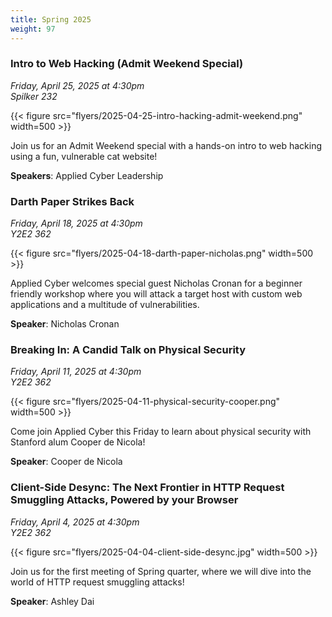 ```yaml
---
title: Spring 2025
weight: 97
---
```


### Intro to Web Hacking (Admit Weekend Special)

*Friday, April 25, 2025 at 4:30pm* \
*Spilker 232*

{{< figure src="flyers/2025-04-25-intro-hacking-admit-weekend.png" width=500 >}}

Join us for an Admit Weekend special with a hands-on intro to web hacking using a fun, vulnerable cat website!

**Speakers**: Applied Cyber Leadership

### Darth Paper Strikes Back

*Friday, April 18, 2025 at 4:30pm* \
*Y2E2 362*

{{< figure src="flyers/2025-04-18-darth-paper-nicholas.png" width=500 >}}

Applied Cyber welcomes special guest Nicholas Cronan for a beginner friendly workshop where
you will attack a target host with custom web applications and a multitude of vulnerabilities.

**Speaker**: Nicholas Cronan

### Breaking In: A Candid Talk on Physical Security

*Friday, April 11, 2025 at 4:30pm* \
*Y2E2 362*

{{< figure src="flyers/2025-04-11-physical-security-cooper.png" width=500 >}}

Come join Applied Cyber this Friday to learn about physical security with Stanford alum Cooper de Nicola!

**Speaker**: Cooper de Nicola

### Client-Side Desync: The Next Frontier in HTTP Request Smuggling Attacks, Powered by your Browser

*Friday, April 4, 2025 at 4:30pm* \
*Y2E2 362*

{{< figure src="flyers/2025-04-04-client-side-desync.jpg" width=500 >}}

Join us for the first meeting of Spring quarter, where we will dive into the world of HTTP request
smuggling attacks!

**Speaker**: Ashley Dai
